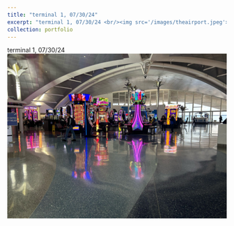 ```yaml
---
title: "terminal 1, 07/30/24"
excerpt: "terminal 1, 07/30/24 <br/><img src='/images/theairport.jpeg'>"
collection: portfolio
---
```


terminal 1, 07/30/24 <br/><img src='/images/theairport.jpeg'>
